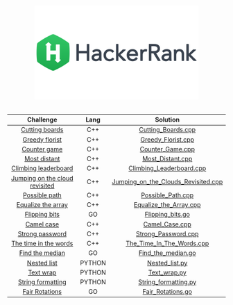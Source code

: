 

<p align="center">
    <a href="https://www.hackerrank.com/giupeppe0db">
        <img style="max-width: 75%;" src="https://github.com/gppprimo/HackerRank_Solutions/blob/master/hr.png">
    </a>

<br>
</br>


<!--|[challenge_name](link_challenge) |   prog_lang   | [file_name](path_file)| -->
Challenge | Lang | Solution                 
:---:|:---------:|:------:
|[Cutting boards](https://www.hackerrank.com/challenges/board-cutting/problem)| C++ | [Cutting_Boards.cpp](https://github.com/gppprimo/HackerRank_Solutions/blob/master/Solutions/Cutting_Boards.cpp)|
|[Greedy florist](https://www.hackerrank.com/challenges/greedy-florist/problem)| C++ | [Greedy_Florist.cpp](https://github.com/gppprimo/HackerRank_Solutions/blob/master/Solutions/Greedy_Florist.cpp)|
|[Counter game](https://www.hackerrank.com/challenges/counter-game/problem?utm_campaign=challenge-recommendation&utm_medium=email&utm_source=24-hour-campaign)|C++|[Counter_Game.cpp](https://github.com/gppprimo/HackerRank_Solutions/blob/master/Solutions/Counter_Game.cpp)|
|[Most distant](https://www.hackerrank.com/challenges/most-distant/problem)|   C++   | [Most_Distant.cpp](https://github.com/gppprimo/HackerRank_Solutions/blob/master/Solutions/Most_Distant.cpp)|
|[Climbing leaderboard](https://www.hackerrank.com/challenges/climbing-the-leaderboard/problem)|   C++   | [Climbing_Leaderboard.cpp](https://github.com/gppprimo/HackerRank_Solutions/blob/master/Solutions/Climbing_Leaderboard.cpp)|
|[Jumping on the cloud revisited](https://www.hackerrank.com/challenges/jumping-on-the-clouds-revisited/problem?h_r=internal-search)|   C++   | [Jumping_on_the_Clouds_Revisited.cpp](https://github.com/gppprimo/HackerRank_Solutions/blob/master/Solutions/Jumping_on_the_Clouds_Revisited.cpp)|
|[Possible path](https://www.hackerrank.com/challenges/possible-path/problem)|   C++   | [Possible_Path.cpp](https://github.com/gppprimo/HackerRank_Solutions/blob/master/Solutions/Possible_Path.cpp)|
|[Equalize the array](https://www.hackerrank.com/challenges/equality-in-a-array/problem)|   C++   | [Equalize_the_Array.cpp](https://github.com/gppprimo/HackerRank_Solutions/blob/master/Solutions/Equalize_the_Array.cpp)|
|[Flipping bits](https://www.hackerrank.com/challenges/flipping-bits/problem?utm_campaign=challenge-recommendation&utm_medium=email&utm_source=60-day-campaign)|   GO   | [Flipping_bits.go](https://github.com/gppprimo/HackerRank_Solutions/blob/master/Solutions/Flipping_bits.go)|
|[Camel case](https://www.hackerrank.com/challenges/camelcase/problem)|   C++   | [Camel_Case.cpp](https://github.com/gppprimo/HackerRank_Solutions/blob/master/Solutions/Camel_Case.cpp)|
|[Strong password](https://www.hackerrank.com/challenges/strong-password)|   C++   | [Strong_Password.cpp](https://github.com/gppprimo/HackerRank_Solutions/blob/master/Solutions/Strong_Password.cpp)|
|[The time in the words](https://www.hackerrank.com/challenges/the-time-in-words/problem)|   C++   | [The_Time_In_The_Words.cpp](https://github.com/gppprimo/HackerRank_Solutions/blob/master/Solutions/The_Time_In_The_Words.cpp)|
|[Find the median](https://www.hackerrank.com/challenges/find-the-median/problem?utm_campaign=challenge-recommendation&utm_medium=email&utm_source=60-day-campaign)|   GO   | [Find_the_median.go](https://github.com/gppprimo/HackerRank_Solutions/blob/master/Solutions/Find_the_median.go)|
|[Nested list](https://www.hackerrank.com/challenges/nested-list/problem)|   PYTHON   | [Nested_list.py](https://github.com/gppprimo/HackerRank_Solutions/blob/master/Solutions/Nested_list.py)|
|[Text wrap](https://www.hackerrank.com/challenges/text-wrap/problem)|   PYTHON   | [Text_wrap.py](https://github.com/gppprimo/HackerRank_Solutions/blob/master/Solutions/Text_wrap.py)|
|[String formatting](https://www.hackerrank.com/challenges/python-string-formatting/problem)|   PYTHON   | [String_formatting.py](https://github.com/gppprimo/HackerRank_Solutions/blob/master/Solutions/String_formatting.py)|
|[Fair Rotations](https://www.hackerrank.com/challenges/fair-rations/problem)|   GO   | [Fair_Rotations.go](https://github.com/gppprimo/HackerRank_Solutions/blob/master/Solutions/Fair_Rations.go)|


</p>